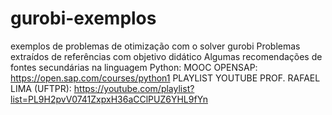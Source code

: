 # gurobi-exemplos
exemplos de problemas de otimização com o solver gurobi
Problemas extraídos de referências com objetivo didático
Algumas recomendações de fontes secundárias na linguagem Python:
MOOC OPENSAP: https://open.sap.com/courses/python1
PLAYLIST YOUTUBE PROF. RAFAEL LIMA (UFTPR): https://youtube.com/playlist?list=PL9H2pvV0741ZxpxH36aCClPUZ6YHL9fYn
